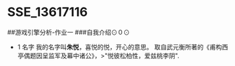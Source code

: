 # SSE_13617116
##游戏引擎分析-作业一
###自我介绍⊙０⊙
* 1 名字
我的名字叫**朱悦**，喜悦的悦，开心的意思。
取自武元衡所著的《甫构西亭偶题因呈监军及幕中诸公》，>"悦彼松柏性，爱兹桃李阴".
